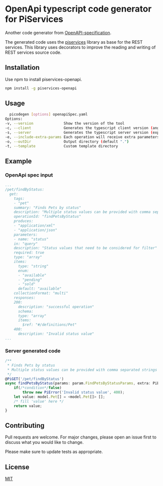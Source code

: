 
# OpenApi typescript code generator for PiServices

Another code generator from [OpenAPI-specification](https://www.openapis.org/).

The generated code uses the [piservices](https://github.com/pomgui/piservices) library as base for the REST services. This library uses decorators to improve the reading and writing of REST services source code.

## Installation

Use npm to install piservices-openapi.

```bash
npm install -g piservices-openapi
```

## Usage

```bash
  picodegen [options] openapiSpec.yaml
Options:
-v, --version              Show the version of the tool
-c, --client               Generates the typescript client version (angular)
-s, --server               Generates the typescript server version (express). Default.
-e, --include-extra-params Each operation will receive extra parameters {db, req, res}
-o, --outDir               Output directory (default ".")
-t, --template             Custom template directory
```

## Example

### OpenApi spec input

```yaml
...
/pet/findByStatus:
  get:
    tags:
    - "pet"
    summary: "Finds Pets by status"
    description: "Multiple status values can be provided with comma separated strings"
    operationId: "findPetsByStatus"
    produces:
    - "application/xml"
    - "application/json"
    parameters:
    - name: "status"
    in: "query"
    description: "Status values that need to be considered for filter"
    required: true
    type: "array"
    items:
      type: "string"
      enum:
      - "available"
      - "pending"
      - "sold"
      default: "available"
    collectionFormat: "multi"
    responses:
    200:
      description: "successful operation"
      schema:
      type: "array"
      items:
        $ref: "#/definitions/Pet"
    400:
      description: "Invalid status value"
...
```

### Server generated code

```typescript
/**    
 * Finds Pets by status
 * Multiple status values can be provided with comma separated strings
 */
@PiGET('/pet/findByStatus')
async findPetsByStatus(params: param.FindPetsByStatusParams, extra: PiExtraParams): Promise<model.Pet[]> {
    if(/*condition*/false)
        throw new PiError('Invalid status value', 400);
    let value: model.Pet[] = <model.Pet[]> [];
    /* fill 'value' here */
    return value;
}
```

## Contributing
Pull requests are welcome. For major changes, please open an issue first to discuss what you would like to change.

Please make sure to update tests as appropriate.

## License
[MIT](https://choosealicense.com/licenses/mit/)